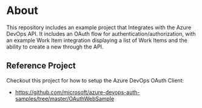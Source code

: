 # About

This repository includes an example project that Integrates with the Azure DevOps API. It includes an OAuth flow for authentication/authorization, with an example Work Item integration displaying a list of Work Items and the ability to create a new through the API.

## Reference Project

Checkout this project for how to setup the Azure DevOps OAuth Client:
- https://github.com/microsoft/azure-devops-auth-samples/tree/master/OAuthWebSample